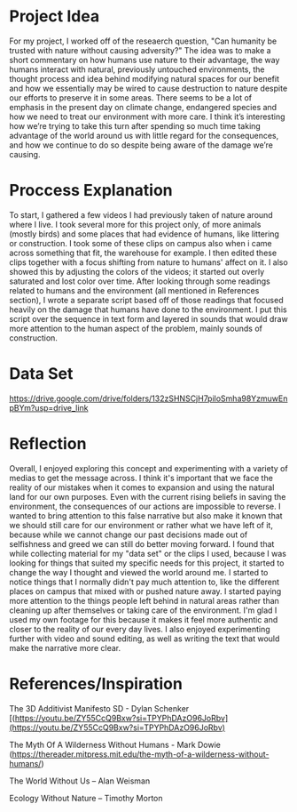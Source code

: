 # Project Idea
For my project, I worked off of the reseaerch question, "Can humanity be trusted with nature without causing adversity?" The idea was to make a short commentary on how humans use nature to their advantage, the way humans interact with natural, previously untouched environments, the thought process and idea behind modifying natural spaces for our benefit and how we essentially may be wired to cause destruction to nature despite our efforts to preserve it in some areas. There seems to be a lot of emphasis in the present day on climate change, endangered species and how we need to treat our environment with more care. I think it’s interesting how we’re trying to take this turn after spending so much time taking advantage of the world around us with little regard for the consequences, and how we continue to do so despite being aware of the damage we’re causing. 
# Proccess Explanation
To start, I gathered a few videos I had previously taken of nature around where I live. I took several more for this project only, of more animals (mostly birds) and some places that had evidence of humans, like littering or construction. I took some of these clips on campus also when i came across something that fit, the warehouse for example. I then edited these clips together with a focus shifting from nature to humans' affect on it. I also showed this by adjusting the colors of the videos; it started out overly saturated and lost color over time. After looking through some readings related to humans and the environment (all mentioned in References section), I wrote a separate script based off of those readings that focused heavily on the damage that humans have done to the environment. I put this script over the sequence in text form and layered in sounds that would draw more attention to the human aspect of the problem, mainly sounds of construction. 
# Data Set
https://drive.google.com/drive/folders/132zSHNSCjH7piloSmha98YzmuwEnpBYm?usp=drive_link
# Reflection
Overall, I enjoyed exploring this concept and experimenting with a variety of medias to get the message across. I think it's important that we face the reality of our mistakes when it comes to expansion and using the natural land for our own purposes. Even with the current rising beliefs in saving the environment, the consequences of our actions are impossible to reverse. I wanted to bring attention to this false narrative but also make it known that we should still care for our environment or rather what we have left of it, because while we cannot change our past decisions made out of selfishness and greed we can still do better moving forward. I found that while collecting material for my "data set" or the clips I used, because I was looking for things that suited my specific needs for this project, it started to change the way I thought and viewed the world around me. I started to notice things that I normally didn't pay much attention to, like the different places on campus that mixed with or pushed nature away. I started paying more attention to the things people left behind in natural areas rather than cleaning up after themselves or taking care of the environment. I'm glad I used my own footage for this because it makes it feel more authentic and closer to the reality of our every day lives. I also enjoyed experimenting further with video and sound editing, as well as writing the text that would make the narrative more clear. 
# References/Inspiration
The 3D Additivist Manifesto SD - Dylan Schenker [(https://youtu.be/ZY55CcQ9Bxw?si=TPYPhDAzO96JoRbv](https://youtu.be/ZY55CcQ9Bxw?si=TPYPhDAzO96JoRbv)

The Myth Of A Wilderness Without Humans - Mark Dowie (https://thereader.mitpress.mit.edu/the-myth-of-a-wilderness-without-humans/)

The World Without Us – Alan Weisman

Ecology Without Nature – Timothy Morton
